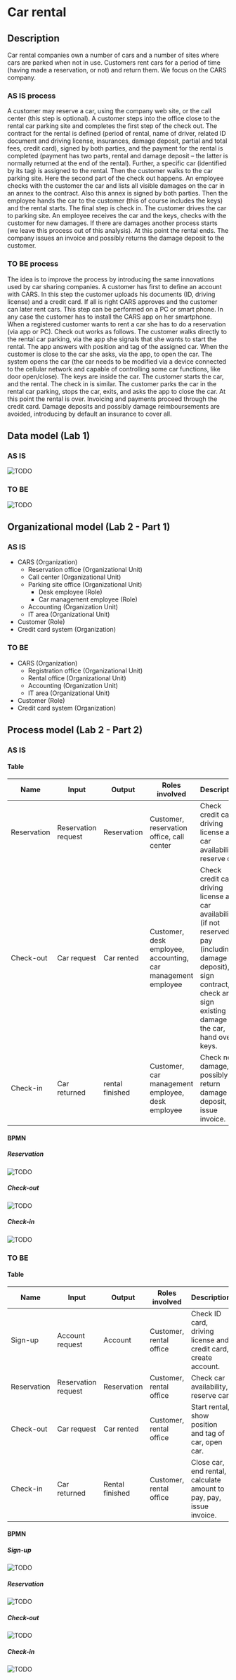 # Car rental

## Description

Car rental companies own a number of cars and a number of sites where cars are parked when not in use. Customers rent cars for a period of time (having made a reservation, or not) and return them. 
We focus on the CARS company.

### AS IS process

A customer may reserve a car, using the company web site, or the call center (this step is optional). 
A customer steps into the office close to the rental car parking site and completes the first step of the check out. The contract for the rental is defined (period of rental, name of driver, related ID document and driving license, insurances, damage deposit, partial and total fees, credit card), signed by both parties, and the payment for the rental is completed (payment has two parts, rental and damage deposit – the latter is normally returned at the end of the rental).  Further, a specific car (identified by its tag) is assigned to the rental. 
Then the customer walks to the car parking site. Here the second part of the check out happens. 
An employee checks with the customer the car and lists all visible damages on the car in an annex to the contract. Also this annex is signed by both parties. Then the employee hands the car to the customer (this of course includes the keys) and the rental starts.
The final step is check in. The customer drives the car to parking site. An employee receives the car and the keys, checks with the customer for new damages. If there are damages another process starts (we leave this process out of this analysis). At this point the rental ends. The company issues an invoice and possibly returns the damage deposit to the customer.

### TO BE process

The idea is to improve the process by introducing the same innovations used by car sharing companies. 
A customer has first to define an account with CARS. In this step the customer uploads his documents (ID, driving license) and a credit card. If all is right CARS approves and the customer can later rent cars. This step can be performed on a PC or smart phone. In any case the customer has to install the CARS app on her smartphone. 
When a registered customer wants to rent a car she has to do a reservation (via app or PC). 
Check out works as follows. The customer walks directly to the rental car parking, via the app she signals that she wants to start the rental. The app answers with position and tag of the assigned car. 
When the customer is close to the car she asks, via the app, to open the car. The system opens the car (the car needs to be modified via a device connected to the cellular network and capable of controlling some car functions, like door open/close).  The keys are inside the car. The customer starts the car, and the rental. 
The check in is similar. The customer parks the car in the rental car parking, stops the car, exits, and asks the app to close the car. At this point the rental is over. 
Invoicing and payments proceed through the credit card. 
Damage deposits and possibly damage reimboursements are avoided, introducing by default an insurance to cover all.

## Data model (Lab 1)

### AS IS

![TODO](models/data_as_is.svg)

### TO BE

![TODO](models/data_to_be.svg)

## Organizational model (Lab 2 - Part 1)

### AS IS

- CARS (Organization)
  - Reservation office (Organizational Unit)
  - Call center (Organizational Unit)
  - Parking site office (Organizational Unit)
    - Desk employee (Role)
    - Car management employee (Role)
  - Accounting (Organization Unit)
  - IT area (Organizational Unit)
- Customer (Role)
- Credit card system (Organization)

### TO BE

- CARS (Organization)
  - Registration office (Organizational Unit)
  - Rental office (Organizational Unit)
  - Accounting (Organization Unit)
  - IT area (Organizational Unit)
- Customer (Role)
- Credit card system (Organization)

## Process model (Lab 2 - Part 2)

### AS IS

#### Table

| Name | Input | Output | Roles involved | Description |
| ---- | ----- | ------ | -------------- | ----------- |
| Reservation | Reservation request | Reservation | Customer, reservation office, call center |  Check credit card, driving license and car availability, reserve car. |
| Check-out | Car request | Car rented | Customer, desk employee, accounting, car management employee | Check credit card, driving license and car availability (if not reserved), pay (including a damage deposit), sign contract, check and sign existing damage of the car, hand over keys. |
| Check-in | Car returned | rental finished | Customer, car management employee, desk employee | Check new damage, possibly return damage deposit, issue invoice. |

#### BPMN

##### Reservation

![TODO](models/reservation_process_as_is.png)

##### Check-out

![TODO](models/checkout_process_as_is.png)

##### Check-in

![TODO](models/checkin_process_as_is.png)

### TO BE

#### Table

| Name | Input | Output | Roles involved | Description |
| ---- | ----- | ------ | -------------- | ----------- |
| Sign-up | Account request | Account | Customer, rental office |  Check ID card, driving license and credit card, create account. |
| Reservation | Reservation request | Reservation | Customer, rental office |  Check car availability, reserve car. |
| Check-out | Car request | Car rented | Customer, rental office | Start rental, show position and tag of car, open car. |
| Check-in | Car returned | Rental finished | Customer, rental office | Close car, end rental, calculate amount to pay, pay, issue invoice. |

#### BPMN

##### Sign-up

![TODO](models/signup_process_to_be.png)

##### Reservation

![TODO](models/reservation_process_to_be.png)

##### Check-out

![TODO](models/checkout_process_to_be.png)

##### Check-in

![TODO](models/checkin_process_to_be.png)
